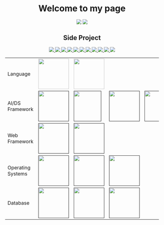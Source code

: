 <h1 align="center">Welcome to my page</h1>
<div align="center">
    <img src="https://github-readme-stats.vercel.app/api?username=HuyOnic&text_color=fff&hide=contribs,prs"/>
    <img src="https://github-readme-stats.vercel.app/api/top-langs/?username=anuraghazra&langs_count=8&layout=compact&bg_color=30,904e95,e96443&hide_title=true&text_color=fff"/>
</div>
<h2 align=center>Side Project</h2>
<div align="center">
    <a href="https://github.com/HuyOnic/Direct-Message">
    <img src="https://github-readme-stats.vercel.app/api/pin/?username=HuyOnic&repo=Direct-Message&bg_color=40,02AABD,00CDAC"/>
    </a>
    <a href="https://github.com/HuyOnic/Web-Detect-Object">
    <img src="https://github-readme-stats.vercel.app/api/pin/?username=HuyOnic&repo=Web-Detect-Object&bg_color=40,EA8D8D,A890FE"/>
    </a>
    <a href="https://github.com/HuyOnic/CoffeShop">
    <img src="https://github-readme-stats.vercel.app/api/pin/?username=HuyOnic&repo=CoffeShop&bg_color=40,FF61D2,FE9090"/>
    </a>
    </a>
    <a href="https://github.com/HuyOnic/HousePrice">
    <img src="https://github-readme-stats.vercel.app/api/pin/?username=HuyOnic&repo=HousePrice&bg_color=40,C33764,1D2671"/>
    </a>
    <a href="https://github.com/HuyOnic/Wyndham-Thanh-Thuy">
    <img src="https://github-readme-stats.vercel.app/api/pin/?username=HuyOnic&repo=Wyndham-Thanh-Thuy&bg_color=40,C33764,1D2671"/>
    </a>
    <a href="https://github.com/HuyOnic/Federated-Learning">
    <img src="https://github-readme-stats.vercel.app/api/pin/?username=HuyOnic&repo=Federated-Learning&bg_color=40,C33764,1D2671"/>
    </a>
    <a href="https://github.com/HuyOnic/Federated-Learning">
    <img src="https://github-readme-stats.vercel.app/api/pin/?username=HuyOnic&repo=Federated-Learning&bg_color=40,C33764,1D2671/>
    </a>
    <a href="https://github.com/HuyOnic/Federated-Learning">
    <img src="https://github-readme-stats.vercel.app/api/pin/?username=HuyOnic&repo=Federated-Learning&bg_color=40,C33764,1D2671/>
    </a>
     <a href="https://github.com/HuyOnic/Federated-Learning">
    <img src="https://github-readme-stats.vercel.app/api/pin/?username=HuyOnic&repo=Federated-Learning&bg_color=40,C33764,1D2671/>
    </a>
    <a href="https://github.com/HuyOnic/Wyndham-Thanh-Thuy">
    <img src="https://github-readme-stats.vercel.app/api/pin/?username=HuyOnic&repo=Wyndham-Thanh-Thuy&bg_color=40,C33764,1D2671"/>
    </a>
    <a href="https://github.com/HuyOnic/Federated-Learning">
    <img src="https://github-readme-stats.vercel.app/api/pin/?username=HuyOnic&repo=Federated-Learning&bg_color=40,C33764,1D2671&title_color=fff&text_color=fff"/>
    </a>
</div>

<table align='center'>
  <tr>
    <td>Language</td>
    <td>
        <a href="https://developer.mozilla.org/en-US/docs/Web/JavaScript">
            <img style='width:100px; height:100px' src="https://upload.wikimedia.org/wikipedia/commons/6/6a/JavaScript-logo.png"/>
        </a>
    </td>
    <td>
        <a href="https://www.python.org/doc/">
            <img align="center" style='width:100px; height:100px' src="https://i.pinimg.com/originals/82/a2/18/82a2188c985ce75402ae44fc43fe7e5e.png"/>
        </a>
    </td>
  </tr>
  <tr>
    <td>AI/DS Framework</td>
    <td>
        <a href="">
            <img style='width:100px; height:100px' src="https://upload.wikimedia.org/wikipedia/commons/thumb/1/10/PyTorch_logo_icon.svg/640px-PyTorch_logo_icon.svg.png"/>
        </a>
    </td>
    <td>
        <a href="">
            <img style='width:90px; height:100px' src="https://upload.wikimedia.org/wikipedia/commons/thumb/2/2d/Tensorflow_logo.svg/1200px-Tensorflow_logo.svg.png"/>
        </a>
    </td>
    <td>
        <a href="">
            <img style='width:100px; height:100px' src="https://encrypted-tbn0.gstatic.com/images?q=tbn:ANd9GcRsQj0hduxaEy__M-5Q7s8QxV9vXON9ML27BKcAyK57yA&s"/>
        </a>
    </td>
    <td>
        <a href="">
            <img style='width:100px; height:100px' src="https://i.pinimg.com/474x/cc/aa/c9/ccaac9b2ce19a131fa386c3b7cc0c923.jpg"/>
        </a>
    </td>
    <td>
        <a href="">
            <img style='width:100px; height:100px' src="https://upload.wikimedia.org/wikipedia/commons/thumb/2/22/Pandas_mark.svg/800px-Pandas_mark.svg.png"/>
        </a>
    </td>
      
  </tr>
  <tr>
    <td>Web Framework</td>
    <td>
        <a href="">
            <img style='width:100px; height:100px' src="https://banner2.cleanpng.com/20180425/jrw/kisspng-node-js-javascript-web-application-express-js-comp-5ae0f84e2a4242.1423638015246930701731.jpg"/>
        </a>
    </td>
    <td>
        <a href="">
            <img style='width:100px; height:100px' src="https://upload.wikimedia.org/wikipedia/commons/thumb/a/a7/React-icon.svg/2300px-React-icon.svg.png"/>
        </a>
    </td>
  </tr>
    <tr>
    <td>Operating Systems</td>
    <td>
        <a href="">
            <img style='width:100px; height:100px' src="https://upload.wikimedia.org/wikipedia/commons/thumb/a/ab/Logo-ubuntu_cof-orange-hex.svg/2048px-Logo-ubuntu_cof-orange-hex.svg.png"/>
        </a>
    </td>
    <td>
        <a href="">
            <img style='width:100px; height:100px' src="https://upload.wikimedia.org/wikipedia/commons/thumb/3/3f/Fedora_logo.svg/2048px-Fedora_logo.svg.png"/>
        </a>
    </td>
    <td>
        <a href="">
            <img style='width:100px; height:100px' src="https://cdn0.iconfinder.com/data/icons/flat-round-system/512/archlinux-512.png"/>
        </a>
    </td>
  </tr>
  <tr>
    <td>Database</td>
    <td>
        <a href="">
            <img style='width:100px; height:100px' src="https://assets-global.website-files.com/632d8bdfaa198525e29dd55e/641c1b4e02e8cc2d3f9b010f_mysql-database-web-development-computer-software-dolphin-3f2ef1a6723e0e7faa8ac845294f02a3.png"/>
        </a>
    </td>
    <td>
        <a href="">
            <img style='width:100px; height:100px' src="https://cdn.icon-icons.com/icons2/2415/PNG/512/mongodb_original_wordmark_logo_icon_146425.png"/>
        </a>
    </td>
      <td>
        <a href="">
            <img style='width:100px; height:100px' src="https://w7.pngwing.com/pngs/441/460/png-transparent-postgresql-plain-wordmark-logo-icon-thumbnail.png"/>
        </a>
    </td>
  </tr>
</table>

